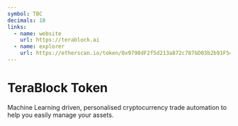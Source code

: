 ```yaml
---
symbol: TBC
decimals: 18
links:
  - name: website
    url: https://terablock.ai
  - name: explorer
    url: https://etherscan.io/token/0x9798dF2f5d213a872c787bD03b2b91F54D0D04A1
---
```


# TeraBlock Token

Machine Learning driven, personalised cryptocurrency trade automation to help you easily manage your assets.
